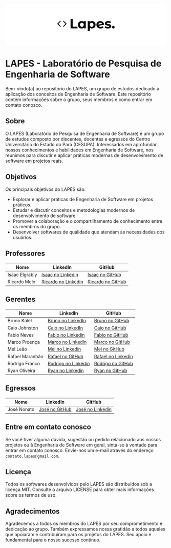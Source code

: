 ![image](https://github.com/lapes-engenharia-de-software/.github/blob/main/lapes-wide.png)
# LAPES - Laboratório de Pesquisa de Engenharia de Software

Bem-vindo(a) ao repositório do LAPES, um grupo de estudos dedicado à aplicação dos conceitos de Engenharia de Software. Este repositório contém informações sobre o grupo, seus membros e como entrar em contato conosco.

## Sobre
O LAPES (Laboratório de Pesquisa de Engenharia de Software) é um grupo de estudos composto por discentes, docentes e egressos do Centro Universitário do Estado do Pará (CESUPA). Interessados em aprofundar nossos conhecimentos e habilidades em Engenharia de Software, nos reunimos para discutir e aplicar práticas modernas de desenvolvimento de software em projetos reais.

## Objetivos
Os principais objetivos do LAPES são:
- Explorar e aplicar práticas de Engenharia de Software em projetos práticos.
- Estudar e discutir conceitos e metodologias modernos de desenvolvimento de software.
- Promover a colaboração e o compartilhamento de conhecimento entre os membros do grupo.
- Desenvolver softwares de qualidade que atendam às necessidades dos usuários.

## Professores
| Nome | LinkedIn | GitHub |
| - | - | - |
| Isaac Elgrably | [Isaac no Linkedin](https://www.linkedin.com/in/isaac-elgrably-8a3440115) | [Isaac no GitHub](https://github.com/Elgrably) |
| Ricardo Melo | [Ricardo no Linkedin](https://www.linkedin.com/in/ricardorodrigom) | [Ricardo no GitHub](https://github.com/ricardorodrigomm) |

## Gerentes
| Nome | LinkedIn | GitHub |
| - | - | - |
| Bruno Kalel | [Bruno no LinkedIn](https://www.linkedin.com/in/bruno-kalel) | [Bruno no GitHub](https://github.com/bruno-kalel) |
| Caio Johnston | [Caio no LinkedIn](https://www.linkedin.com/in/caio-johnston) | [Caio no GitHub](https://github.com/CaioJohnston) |
| Fabio Neves | [Fabio no Linkedin](https://www.linkedin.com/in/fabioneves00) | [Fabio no GitHub](https://github.com/FabioNeves00) |
| Marco Proença | [Marco no Linkedin](https://www.linkedin.com/in/marco-aurélio-proença-neto-629008210) | [Marco no GitHub](https://github.com/Ninniet5670) |
| Mel Leão | [Mel no Linkedin](https://www.linkedin.com/in/mel-leao) | [Mel no GitHub](https://github.com/melltl) |
| Rafael Maranhão | [Rafael no GitHub](https://github.com/gabipasse) | [Rafael no Linkedin](https://www.linkedin.com/in/rafael-maranhao-juliano) |
| Rodrigo Franco | [Rodrigo no Linkedin](https://www.linkedin.com/in/rodrigo-cardoso-franco-23a6001bb) | [Rodrigo no GitHub](https://github.com/RCFranco) |
| Ryan Oliveira | [Ryan no Linkedin](https://www.linkedin.com/in/ryanolivr) | [Ryan no GitHub](https://github.com/RyanOliveira00) |

## Egressos
| Nome | LinkedIn | GitHub |
| - | - | - |
| José Nonato | [José no GitHub](https://github.com/Jose-Nonato) | [José no Linkedin](https://www.linkedin.com/in/jose-nonato-junior) |

## Entre em contato conosco
Se você tiver alguma dúvida, sugestão ou pedido relacionado aos nossos projetos ou à Engenharia de Software em geral, sinta-se à vontade para entrar em contato conosco. Envie-nos um e-mail através do endereço `contato.lapes@gmail.com`.

## Licença
Todos os softwares desenvolvidos pelo LAPES são distribuídos sob a licença MIT. Consulte o arquivo LICENSE para obter mais informações sobre os termos de uso.

## Agradecimentos
Agradecemos a todos os membros do LAPES por seu comprometimento e dedicação ao grupo. Também expressamos nossa gratidão a todos aqueles que apoiaram e contribuíram para os projetos do LAPES. Seu apoio é fundamental para o nosso sucesso contínuo.
